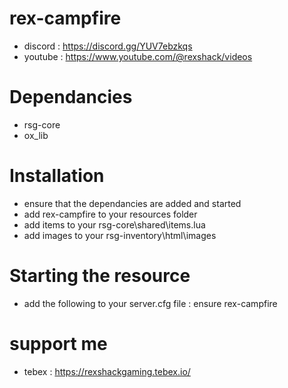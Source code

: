 # rex-campfire
- discord : https://discord.gg/YUV7ebzkqs
- youtube : https://www.youtube.com/@rexshack/videos

# Dependancies
- rsg-core
- ox_lib

# Installation
- ensure that the dependancies are added and started
- add rex-campfire to your resources folder
- add items to your rsg-core\shared\items.lua
- add images to your rsg-inventory\html\images

# Starting the resource
- add the following to your server.cfg file : ensure rex-campfire

# support me
- tebex : https://rexshackgaming.tebex.io/